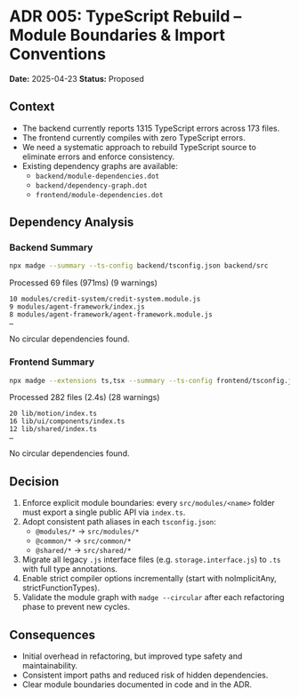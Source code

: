 # ADR 005: TypeScript Rebuild – Module Boundaries & Import Conventions

**Date:** 2025-04-23
**Status:** Proposed

## Context

- The backend currently reports 1315 TypeScript errors across 173 files.
- The frontend currently compiles with zero TypeScript errors.
- We need a systematic approach to rebuild TypeScript source to eliminate errors and enforce consistency.
- Existing dependency graphs are available:
  - `backend/module-dependencies.dot`
  - `backend/dependency-graph.dot`
  - `frontend/module-dependencies.dot`

## Dependency Analysis

### Backend Summary

```bash
npx madge --summary --ts-config backend/tsconfig.json backend/src
```

Processed 69 files (971ms) (9 warnings)

```
10 modules/credit-system/credit-system.module.js
9 modules/agent-framework/index.js
8 modules/agent-framework/agent-framework.module.js
…
```

No circular dependencies found.

### Frontend Summary

```bash
npx madge --extensions ts,tsx --summary --ts-config frontend/tsconfig.json frontend/src
```

Processed 282 files (2.4s) (28 warnings)

```
20 lib/motion/index.ts
16 lib/ui/components/index.ts
12 lib/shared/index.ts
…
```

No circular dependencies found.

## Decision

1.  Enforce explicit module boundaries: every `src/modules/<name>` folder must export a single public API via `index.ts`.
2.  Adopt consistent path aliases in each `tsconfig.json`:
    - `@modules/*` → `src/modules/*`
    - `@common/*` → `src/common/*`
    - `@shared/*` → `src/shared/*`
3.  Migrate all legacy `.js` interface files (e.g. `storage.interface.js`) to `.ts` with full type annotations.
4.  Enable strict compiler options incrementally (start with noImplicitAny, strictFunctionTypes).
5.  Validate the module graph with `madge --circular` after each refactoring phase to prevent new cycles.

## Consequences

- Initial overhead in refactoring, but improved type safety and maintainability.
- Consistent import paths and reduced risk of hidden dependencies.
- Clear module boundaries documented in code and in the ADR.
